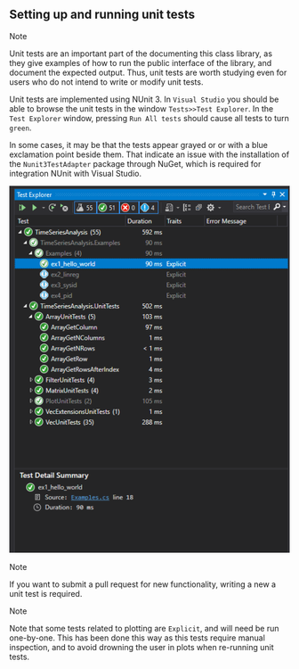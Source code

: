 ## Setting up and running unit tests

> [!Note]
> Unit tests are an important part of the documenting this class library, as they give examples of how to run the public interface of the library, and document 
> the expected output. Thus, unit tests are worth studying even for users who do not intend to write or modify unit tests.

Unit tests are implemented using NUnit 3.
In ``Visual Studio`` you should be able to browse the unit tests in the window ``Tests>>Test Explorer``. In the ``Test Explorer`` window, pressing ``Run All tests`` should cause
all tests to turn ``green``. 

In some cases, it may be that the tests appear grayed or or with a blue exclamation point beside them. That indicate an issue with the installation of the ``Nunit3TestAdapter`` 
package through NuGet, which is required for integration NUnit with Visual Studio. 

![Test Explorer](images/unit_test.png)


> [!Note]
> If you want to submit a pull request for new functionality, writing a new a unit test is required.

> [!Note]
> Note that some tests related to plotting are ``Explicit``, and will need be run one-by-one. This has been done this way as this tests require manual inspection, and to avoid
> drowning the user in plots when re-running unit tests. 
